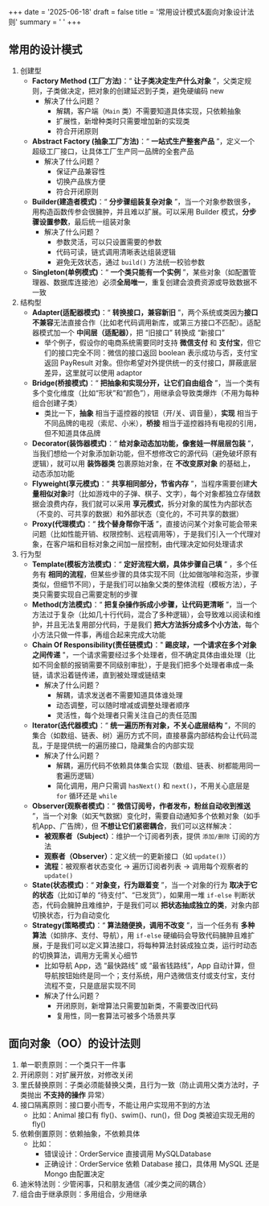 +++
date = '2025-06-18'
draft = false
title = '常用设计模式&面向对象设计法则'
summary = ' '
+++

## 常用的设计模式

1. 创建型
   - **Factory Method (工厂方法)**：“ **让子类决定生产什么对象** ”，父类定规则，子类做决定，把对象的创建延迟到子类，避免硬编码 new
     - 解决了什么问题？
       - 解耦，客户端（`Main` 类）不需要知道具体实现，只依赖抽象
       - 扩展性，新增种类时只需要增加新的实现类
       - 符合开闭原则
   - **Abstract Factory (抽象工厂方法)**：“ **一站式生产整套产品** ”，定义一个超级工厂接口，让具体工厂生产同一品牌的全套产品
     - 解决了什么问题？
       - 保证产品兼容性
       - 切换产品族方便
       - 符合开闭原则
   - **Builder(建造者模式)**：“ **分步骤组装复杂对象** ”，当一个对象参数很多，用构造函数传参会很臃肿，并且难以扩展。可以采用 Builder 模式，**分步骤设置参数**，最后统一组装对象
     - 解决了什么问题？
       - 参数灵活，可以只设置需要的参数
       - 代码可读，链式调用清晰表达组装逻辑
       - 避免无效状态，通过 `build()` 方法统一校验参数
   - **Singleton(单例模式)**：“ **一个类只能有一个实例** ”，某些对象（如配置管理器、数据库连接池）必须**全局唯一**，重复创建会浪费资源或导致数据不一致
2. 结构型
   - **Adapter(适配器模式)**：“ **转换接口，兼容新旧** ”，两个系统或类因为**接口不兼容**无法直接合作（比如老代码调用新库，或第三方接口不匹配）。适配器模式加一个 **中间层（适配器）**，把 “旧接口” 转换成 “新接口”
     - 举个例子，假设你的电商系统需要同时支持 **微信支付** 和 **支付宝**，但它们的接口完全不同：微信的接口返回 boolean 表示成功与否，支付宝返回 PayResult 对象。但你希望对外提供统一的支付接口，屏蔽底层差异，这里就可以使用 adaptor
   - **Bridge(桥接模式)**：“ **把抽象和实现分开，让它们自由组合** ”，当一个类有多个变化维度（比如“形状”和“颜色”），用继承会导致类爆炸（不用为每种组合创建子类）
     - 类比一下，**抽象** 相当于遥控器的按钮（开/关、调音量），**实现** 相当于不同品牌的电视（索尼、小米），**桥接** 相当于遥控器持有电视的引用，但不知道具体品牌
   - **Decorator(装饰器模式)**：“ **给对象动态加功能，像套娃一样层层包装** ”，当我们想给一个对象添加新功能，但不想修改它的源代码（避免破坏原有逻辑），就可以用 **装饰器类** 包裹原始对象，在 **不改变原对象** 的基础上，动态添加功能
   - **Flyweight(享元模式)**：“ **共享相同部分，节省内存** ”，当程序需要创建**大量相似对象**时（比如游戏中的子弹、棋子、文字），每个对象都独立存储数据会浪费内存，我们就可以采用 **享元模式**，拆分对象的属性为内部状态（不变的、可共享的数据）和外部状态（变化的，不可共享的数据）
   - **Proxy(代理模式)**：“ **找个替身帮你干活** ”，直接访问某个对象可能会带来问题（比如性能开销、权限控制、远程调用等），于是我们引入一个代理对象，在客户端和目标对象之间加一层控制，由代理决定如何处理请求
3. 行为型
   - **Template(模板方法模式)**：“ **定好流程大纲，具体步骤自己填** ” ，多个任务有 **相同的流程**，但某些步骤的具体实现不同（比如做咖啡和泡茶，步骤类似，但细节不同），于是我们可以抽象父类的整体流程（模板方法），子类只需要实现自己需要定制的步骤
   - **Method(方法模式)**：“ **把复杂操作拆成小步骤，让代码更清晰** ”，当一个方法过于复杂（比如几十行代码，混合了多种逻辑），会导致难以阅读和维护，并且无法复用部分代码，于是我们 **把大方法拆分成多个小方法**，每个小方法只做一件事，再组合起来完成大功能
   - **Chain Of Responsibility(责任链模式)**：" **踢皮球，一个请求在多个对象之间传递** "，一个请求需要经过多个处理者，但不确定具体由谁处理（比如不同金额的报销需要不同级别审批），于是我们把多个处理者串成一条链，请求沿着链传递，直到被处理或链结束
     - 解决了什么问题？
       - 解耦，请求发送者不需要知道具体谁处理
       - 动态调整，可以随时增减或调整处理者顺序
       - 灵活性，每个处理者只需关注自己的责任范围
   - **Iterator(迭代器模式)**：“ **统一遍历所有对象，不关心底层结构** ”，不同的集合（如数组、链表、树）遍历方式不同，直接暴露内部结构会让代码混乱，于是提供统一的遍历接口，隐藏集合的内部实现
     - 解决了什么问题？
       - 解耦，遍历代码不依赖具体集合实现（数组、链表、树都能用同一套遍历逻辑）
       - 简化调用，用户只需调 `hasNext()` 和 `next()`，不用关心底层是 `for` 循环还是 `while`
   - **Observer(观察者模式)**：“ **微信订阅号，作者发布，粉丝自动收到推送** ”，当一个对象（如天气数据）变化时，需要自动通知多个依赖对象（如手机App、广告牌），但 **不想让它们紧密耦合**，我们可以这样解决：
     - **被观察者（Subject）**：维护一个订阅者列表，提供 `添加/删除` 订阅的方法
     - **观察者（Observer）**：定义统一的更新接口（如 `update()`）
     - **流程**：被观察者状态变化 → 遍历订阅者列表 → 调用每个观察者的 `update()`
   - **State(状态模式)**：“ **对象变，行为跟着变** ”，当一个对象的行为 **取决于它的状态**（比如订单的 “待支付”、“已发货”），如果用一堆 `if-else` 判断状态，代码会臃肿且难维护，于是我们可以 **把状态抽成独立的类**，对象内部切换状态，行为自动变化
   - **Strategy(策略模式)**：“ **算法随便换，调用不改变** ”，当一个任务有 **多种算法**（如排序、支付、导航），用 `if-else` 硬编码会导致代码臃肿且难扩展，于是我们可以定义算法接口，将每种算法封装成独立类，运行时动态的切换算法，调用方无需关心细节
     - 比如导航 App，选 “最快路线” 或 “最省钱路线”，App 自动计算，但导航按钮始终是同一个；支付系统，用户选微信支付或支付宝，支付流程不变，只是底层实现不同
     - 解决了什么问题？
       - 开闭原则，新增算法只需要加新类，不需要改旧代码
       - 复用性，同一套算法可被多个场景共享



## 面向对象（OO）的设计法则

1. 单一职责原则：一个类只干一件事
2. 开闭原则：对扩展开放，对修改关闭
3. 里氏替换原则：子类必须能替换父类，且行为一致（防止调用父类方法时，子类抛出 **不支持的操作** 异常）
4. 接口隔离原则：接口要小而专，不能让用户实现用不到的方法
   - 比如：Animal 接口有 fly()、swim()、run()，但 Dog 类被迫实现无用的 fly()
5. 依赖倒置原则：依赖抽象，不依赖具体
   - 比如：
     - 错误设计：OrderService 直接调用 MySQLDatabase
     - 正确设计：OrderService 依赖 Database 接口，具体用 MySQL 还是 Mongo 由配置决定
6. 迪米特法则：少管闲事，只和朋友通信（减少类之间的耦合）
7. 组合由于继承原则：多用组合，少用继承



